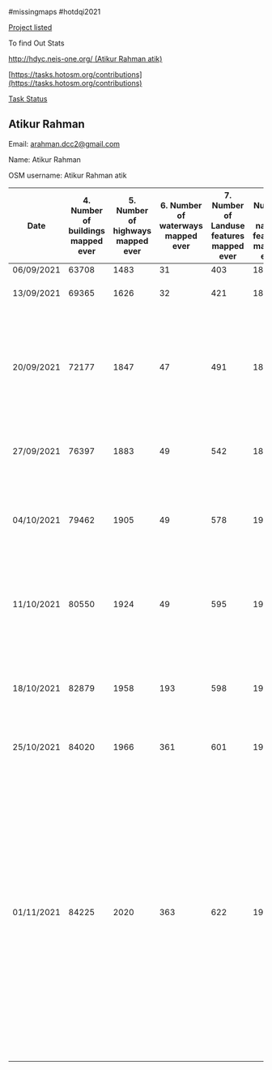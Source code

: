 
#missingmaps #hotdqi2021

[Project listed](https://docs.google.com/spreadsheets/d/1v4fNOpFSlKZ3X9dMKJSZLvCgu-kHupqcfmjcGeqFrQc/edit#gid=0)

To find Out Stats

[http://hdyc.neis-one.org/ (Atikur Rahman atik)](http://hdyc.neis-one.org/?Atikur%20Rahman%20atik)

[https://tasks.hotosm.org/contributions](https://tasks.hotosm.org/contributions)

[Task Status](https://arahmandc.github.io/interns21/tasks/)

## Atikur Rahman

Email: arahman.dcc2@gmail.com

Name: Atikur Rahman

OSM username: Atikur Rahman atik

Date | 4. Number of buildings mapped ever | 5. Number of highways mapped ever | 6. Number of waterways mapped ever | 7. Number of Landuse features mapped ever | 8. Number of natural features mapped ever | 9. Number of tasks mapped ever | 10. Number of task validated ever | Number of hours worked in previous week | Please describe any reflections you have about last week | Time 
---- | ---------------------------------- | --------------------------------- | ---------------------------------- | ----------------------------------------- | ----------------------------------------- | ------------------------------ | --------------------------------- | --------------------------------------- | -------------------------------------------------------- | ----------------
06/09/2021 | 63708 | 1483 | 31 | 403 | 1808 | 346 | 375 | N/A | N/A | 00:00
13/09/2021 | 69365 | 1626 | 32 | 421 | 1823 | 421 | 375 | 40 | Learned new changes on Id Editor | 00:00
20/09/2021 | 72177 | 1847 | 47 | 491 | 1877 | 453 | 375 | 40 | I learned about community working groups from Pete Masters, And also learned the difference between bridge ford culvert from Becky Candy. | 98:05
27/09/2021 | 76397 | 1883 | 49 | 542 | 1891 | 565 | 692 | 40 | This week I learned about using of Mapathoner plugin. | 104:12
04/10/2021 | 79462 | 1905 | 49 | 578 | 1906 | 630 | 920 | 40 | This week i Learned about keep Right, Osmose, OSM inspector and other Quality Assurance Tools. | 115: 34
11/10/2021 | 80550 | 1924 | 49 | 595 | 1930 | 632 | 1123 | 40 | This week I got to know how OpenStreetMap helps in Humanitarian sectors, why we are mapping on Zambia. | 116: 02
18/10/2021 | 82879 | 1958 | 193 | 598 | 1964 | 687 | 1558 | 40 | This week I learned how to make decisions where to map by disaster ninja and how to validate by OSMCha. | 119: 54
25/10/2021 | 84020 | 1966 | 361 | 601 | 1972 | 813 | 1806 | 40 | This week I learned basic QGIS. | 123: 33
01/11/2021 | 84225 | 2020 | 363 | 622 | 1974 | 814 | 2001 | 40 | last week I was meet with Md. Samsul arafin and Yves Emmanuel for a coffee chat . We were talking about OpenStreetMap, our future plan, and local culture. it was so fun. Also, I was attend Open Mapping Hub Asia Pacific Map and Chat Hour. More than 40 people were joined there. Mikko Tamura, Asia, and the Pacific Regional Hub Community Manager share about community activity and other things. | 126: 01
